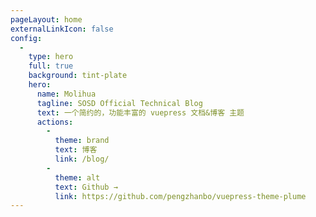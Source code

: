 ```yaml
---
pageLayout: home
externalLinkIcon: false
config:
  -
    type: hero
    full: true
    background: tint-plate
    hero:
      name: Molihua
      tagline: SOSD Official Technical Blog
      text: 一个简约的，功能丰富的 vuepress 文档&博客 主题
      actions:
        -
          theme: brand
          text: 博客
          link: /blog/
        -
          theme: alt
          text: Github →
          link: https://github.com/pengzhanbo/vuepress-theme-plume
---
```

